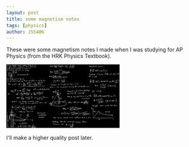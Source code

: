 ```yaml
---
layout: post
title: some magnetism notes
tags: [physics]
author: J55406 
---
```

These were some magnetism notes I made when I was studying for AP Physics (from the HRK Physics Textbook).

<img src="/assets/img/magnetism1.png" alt="Test" class="zoomable" style="max-width:300px;">

I'll make a higher quality post later.
